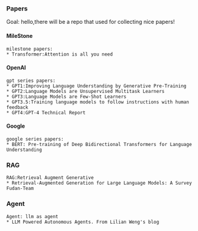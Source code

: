 ### Papers   
Goal: hello,there will be a repo that used for collecting nice papers!

#### MileStone
```commandline  
milestone papers:
* Transformer:Attention is all you need
```
#### OpenAI
```commandline
gpt series papers:
* GPT1:Improving Language Understanding by Generative Pre-Training
* GPT2:Language Models are Unsupervised Multitask Learners
* GPT3:Language Models are Few-Shot Learners
* GPT3.5:Training language models to follow instructions with human feedback
* GPT4:GPT-4 Technical Report
```

#### Google
```commandline
google series papers:
* BERT: Pre-training of Deep Bidirectional Transformers for Language Understanding
```

### RAG
```commandline
RAG:Retrieval Augment Generative
* Retrieval-Augmented Generation for Large Language Models: A Survey  Fudan-Team
```

### Agent
```commandline
Agent: llm as agent  
* LLM Powered Autonomous Agents. From Lilian Weng's blog  
```



